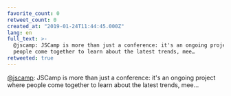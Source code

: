 ```yaml
---
favorite_count: 0
retweet_count: 0
created_at: "2019-01-24T11:44:45.000Z"
lang: en
full_text: >-
  @jscamp: JSCamp is more than just a conference: it's an ongoing project where
  people come together to learn about the latest trends, mee…
retweeted: true
---
```


[@jscamp](https://twitter.com/jscamp): JSCamp is more than just a conference:
it's an ongoing project where people come together to learn about the latest
trends, mee…
